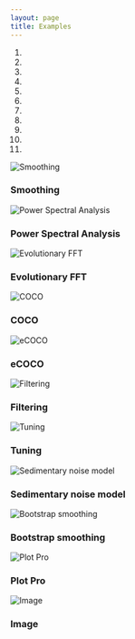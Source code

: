 ```yaml
---
layout: page
title: Examples
--- 
```

<div class ="heading">
</div>
<div id ="myCarousel" class="carousel slide text-center" data-ride="carousel">
    <ol class="carousel-indicators">
            <li data-target="#myCarousel" data-slide-to="0" class="active"></li>
            <li data-target="#myCarousel" data-slide-to="1"></li>
            <li data-target="#myCarousel" data-slide-to="2"></li>
            <li data-target="#myCarousel" data-slide-to="3"></li>
            <li data-target="#myCarousel" data-slide-to="4"></li>
            <li data-target="#myCarousel" data-slide-to="5"></li>
            <li data-target="#myCarousel" data-slide-to="6"></li>
            <li data-target="#myCarousel" data-slide-to="7"></li>
            <li data-target="#myCarousel" data-slide-to="8"></li>
            <li data-target="#myCarousel" data-slide-to="9"></li>
            <li data-target="#myCarousel" data-slide-to="10"></li>
            </ol>
        <div class="carousel-item">
            <img src="/images/Slide1.jpeg" alt= "Smoothing">
            <div class="carousel-caption">
            <h3> Smoothing </h3>
            </div>
        </div>    
        <div class="carousel-item">
            <img src="/images/Slide2.jpeg" alt= "Power Spectral Analysis">
            <div class="carousel-caption">
            <h3> Power Spectral Analysis </h3>
            </div>
        </div>        
        <div class="carousel-item">
            <img src="/images/Slide3.jpeg" alt= "Evolutionary FFT">
            <div class="carousel-caption">
            <h3>Evolutionary FFT</h3>
            </div>
        </div>
        <div class="carousel-item">
            <img src="/images/Slide4.jpeg" alt= "COCO">
            <div class="carousel-caption">
            <h3>COCO</h3>
            </div>
        </div>
        <div class="carousel-item">
            <img src="/images/Slide5.jpeg" alt= "eCOCO">
            <div class="carousel-caption">
            <h3>eCOCO</h3>
            </div>
        </div>
        <div class="carousel-item">
            <img src="/images/Slide6.jpeg" alt= "Filtering">
            <div class="carousel-caption">
            <h3>Filtering</h3>
            </div>
        </div>
        <div class="carousel-item">
            <img src="/images/Slide7.jpeg" alt= "Tuning">
            <div class="carousel-caption">
            <h3>Tuning</h3>
            </div>
        </div>
        <div class="carousel-item">
            <img src="/images/Slide8.jpeg" alt= "Sedimentary noise model">
            <div class="carousel-caption">
            <h3>Sedimentary noise model</h3>
            </div>
        </div>
        <div class="carousel-item">
            <img src="/images/Slide9.jpeg" alt= "Bootstrap smoothing">
            <div class="carousel-caption">
            <h3>Bootstrap smoothing</h3>
            </div>
        </div>
        <div class="carousel-item">
            <img src="/images/Slide11.jpeg" alt= "Plot Pro">
            <div class="carousel-caption">
            <h3>Plot Pro</h3>
            </div>
        </div>
        <div class="carousel-item">
            <img src="/images/Slide12.jpeg" alt= "Image">
            <div class="carousel-caption">
            <h3>Image</h3>
            </div>
        </div>
    <a class="carousel-control-prev" href="#myCarousel" data-slide="prev" role="button"> <span class="fa fa-arrow-left" id = "home"></span></a>
    <a class="carousel-control-next " href="#myCarousel" data-slide="next" role="button"> <span class="fa fa-arrow-right" id = "home"></span></a>
</div>
